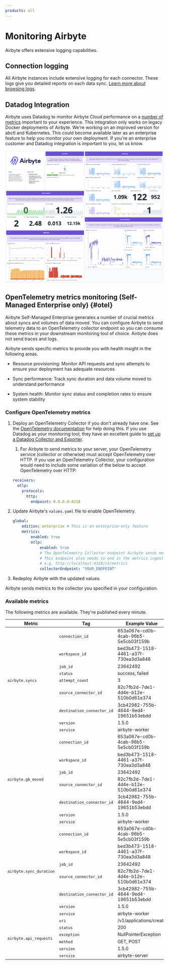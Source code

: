 ```yaml
---
products: all
---
```


# Monitoring Airbyte

Airbyte offers extensive logging capabilities.

## Connection logging

All Airbyte instances include extensive logging for each connector. These logs give you detailed reports on each data sync. [Learn more about browsing logs](browsing-output-logs).

## Datadog Integration

Airbyte uses Datadog to monitor Airbyte Cloud performance on a [number of metrics](https://docs.datadoghq.com/integrations/airbyte/#data-collected) important to your experience. This integration only works on legacy Docker deployments of Airbyte. We're working on an improved version for abctl and Kubernetes. This could become available later as an enterprise feature to help you monitor your own deployment. If you're an enterprise customer and Datadog integration is important to you, let us know.

![Datadog's Airbyte Integration Dashboard](assets/DatadogAirbyteIntegration_OutOfTheBox_Dashboard.png)

## OpenTelemetry metrics monitoring (Self-Managed Enterprise only) {#otel}

Airbyte Self-Managed Enterprise generates a number of crucial metrics about syncs and volumes of data moved. You can configure Airbyte to send telemetry data to an OpenTelemetry collector endpoint so you can consume these metrics in your downstream monitoring tool of choice. Airbyte does not send traces and logs.

Airbyte sends specific metrics to provide you with health insight in the following areas.

- Resource provisioning: Monitor API requests and sync attempts to ensure your deployment has adequate resources

- Sync performance: Track sync duration and data volume moved to understand performance

- System health: Monitor sync status and completion rates to ensure system stability

### Configure OpenTelemetry metrics

1. Deploy an OpenTelemetry Collector if you don't already have one. See the [OpenTelemetry documentation](https://opentelemetry.io/docs/collector/getting-started/#kubernetes) for help doing this. If you use Datadog as your monitoring tool, they have an excellent guide to [set up a Datadog Collector and Exporter](https://docs.datadoghq.com/opentelemetry/collector_exporter/).

    1. For Airbyte to send metrics to your server, your OpenTelemetry service (collector or otherwise) must accept OpenTelemetry over HTTP. If you use an OpenTelemetry Collector, your configuration would need to include some variation of the below to accept OpenTelemetry over HTTP:

    ```yml
    receivers:
      otlp:
        protocols:
          http:
            endpoint: 0.0.0.0:4318
    ```

2. Update Airbyte's `values.yaml` file to enable OpenTelemetry.

    ```yaml title="values.yaml"
    global:
        edition: enterprise # This is an enterprise-only feature
        metrics:
            enabled: true
            otlp:
                enabled: true
                # The OpenTelemetry Collector endpoint Airbyte sends metrics to. You configure this endpoint outside of Airbyte as part of your OpenTelemetry deployment
                # This endpoint also needs to end in the metrics ingestion endpoint. For OpenTelemetry Collector users, this is /v1/metrics.
                # e.g. http://localhost:4318/v1/metrics
                collectorEndpoint: "YOUR_ENDPOINT" 
    ```

3. Redeploy Airbyte with the updated values.

Airbyte sends metrics to the collector you specified in your configuration.

### Available metrics

The following metrics are available. They're published every minute.

<table>
  <thead>
    <tr>
      <th>Metric</th>
      <th>Tag</th>
      <th>Example Value</th>
    </tr>
  </thead>
  <tbody>
    <tr>
      <td rowspan="9"><code>airbyte.syncs</code></td>
      <td><code>connection_id</code></td>
      <td>653a067e-cd0b-4cab-96b5-5e5cb03f159b</td>
    </tr>
    <tr>
      <td><code>workspace_id</code></td>
      <td>bed3b473-1518-4461-a37f-730ea3d3a848</td>
    </tr>
    <tr>
      <td><code>job_id</code></td>
      <td>23642492</td>
    </tr>
    <tr>
      <td><code>status</code></td>
      <td>success, failed</td>
    </tr>
    <tr>
      <td><code>attempt_count</code></td>
      <td>3</td>
    </tr>
    <tr>
      <td><code>source_connector_id</code></td>
      <td>82c7fb2d-7de1-4d4e-b12e-510b0d61e374</td>
    </tr>
    <tr>
      <td><code>destination_connector_id</code></td>
      <td>3cb42982-755b-4644-9ed4-19651b53ebdd</td>
    </tr>
    <tr>
      <td><code>version</code></td>
      <td>1.5.0</td>
    </tr>
    <tr>
      <td><code>service</code></td>
      <td>airbyte-worker</td>
    </tr>
    <tr>
      <td rowspan="7"><code>airbyte.gb_moved</code></td>
      <td><code>connection_id</code></td>
      <td>653a067e-cd0b-4cab-96b5-5e5cb03f159b</td>
    </tr>
    <tr>
      <td><code>workspace_id</code></td>
      <td>bed3b473-1518-4461-a37f-730ea3d3a848</td>
    </tr>
    <tr>
      <td><code>job_id</code></td>
      <td>23642492</td>
    </tr>
    <tr>
      <td><code>source_connector_id</code></td>
      <td>82c7fb2d-7de1-4d4e-b12e-510b0d61e374</td>
    </tr>
    <tr>
      <td><code>destination_connector_id</code></td>
      <td>3cb42982-755b-4644-9ed4-19651b53ebdd</td>
    </tr>
    <tr>
      <td><code>version</code></td>
      <td>1.5.0</td>
    </tr>
    <tr>
      <td><code>service</code></td>
      <td>airbyte-worker</td>
    </tr>
    <tr>
      <td rowspan="7"><code>airbyte.sync_duration</code></td>
      <td><code>connection_id</code></td>
      <td>653a067e-cd0b-4cab-96b5-5e5cb03f159b</td>
    </tr>
    <tr>
      <td><code>workspace_id</code></td>
      <td>bed3b473-1518-4461-a37f-730ea3d3a848</td>
    </tr>
    <tr>
      <td><code>job_id</code></td>
      <td>23642492</td>
    </tr>
    <tr>
      <td><code>source_connector_id</code></td>
      <td>82c7fb2d-7de1-4d4e-b12e-510b0d61e374</td>
    </tr>
    <tr>
      <td><code>destination_connector_id</code></td>
      <td>3cb42982-755b-4644-9ed4-19651b53ebdd</td>
    </tr>
    <tr>
      <td><code>version</code></td>
      <td>1.5.0</td>
    </tr>
    <tr>
      <td><code>service</code></td>
      <td>airbyte-worker</td>
    </tr>
    <tr>
      <td rowspan="7"><code>airbyte.api_requests</code></td>
      <td><code>uri</code></td>
      <td>/v1/applications/create</td>
    </tr>
    <tr>
      <td><code>status</code></td>
      <td>200</td>
    </tr>
    <tr>
      <td><code>exception</code></td>
      <td>NullPointerException</td>
    </tr>
    <tr>
      <td><code>method</code></td>
      <td>GET, POST</td>
    </tr>
    <tr>
      <td><code>version</code></td>
      <td>1.5.0</td>
    </tr>
    <tr>
      <td><code>service</code></td>
      <td>airbyte-server</td>
    </tr>
  </tbody>
</table>

